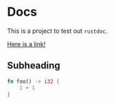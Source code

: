# Docs

This is a project to test out `rustdoc`.

[Here is a link!](https://www.rust-lang.org)

## Subheading

```rust
fn foo() -> i32 {
    1 + 1
}
```
